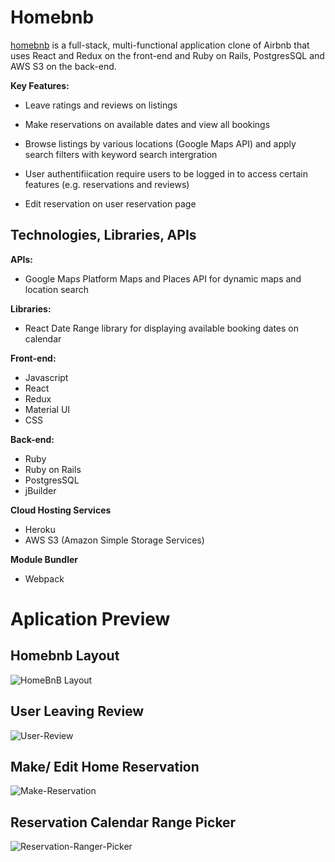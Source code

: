 # Homebnb

[homebnb](https://homebnb-airbnb.herokuapp.com/) is a full-stack, multi-functional application clone of Airbnb that uses React and Redux on the front-end and Ruby on Rails, PostgresSQL and AWS S3 on the back-end.

**Key Features:**

* Leave ratings and reviews on listings

* Make reservations on available dates and view all bookings

* Browse listings by various locations (Google Maps API) and apply search filters with keyword search intergration

* User authentifiication require users to be logged in to access certain features (e.g. reservations and reviews)

* Edit reservation on user reservation page

## Technologies, Libraries, APIs

**APIs:**

* Google Maps Platform Maps and Places API for dynamic maps and location search

**Libraries:**

* React Date Range library for displaying available booking dates on calendar

**Front-end:**

* Javascript
* React
* Redux
* Material UI
* CSS

**Back-end:**

* Ruby 
* Ruby on Rails
* PostgresSQL
* jBuilder

**Cloud Hosting Services**

* Heroku
* AWS S3 (Amazon Simple Storage Services)

**Module Bundler** 

* Webpack


# Aplication Preview

## Homebnb Layout

![HomeBnB Layout](https://media.giphy.com/media/QMwbcGAUAlMPgiicgE/giphy.gif)

## User Leaving Review 

![User-Review](https://media.giphy.com/media/sYQUJ1LF4PvFidPdyg/giphy.gif)

## Make/ Edit Home Reservation 

![Make-Reservation](https://media.giphy.com/media/GVNrcd5jSkAjExseey/giphy.gif)

## Reservation Calendar Range Picker

![Reservation-Ranger-Picker](https://media.giphy.com/media/Nk59brZa7wvF5AZRoY/giphy.gif)


